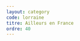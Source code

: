 ```yaml
---
layout: category
code: lorraine
titre: Ailleurs en France
ordre: 40
---
```


<!-- Décommenter pour ajouter une description -->
